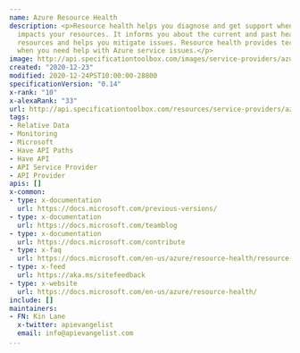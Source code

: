 ```yaml
---
name: Azure Resource Health
description: <p>Resource health helps you diagnose and get support when an Azure issue
  impacts your resources. It informs you about the current and past health of your
  resources and helps you mitigate issues. Resource health provides technical support
  when you need help with Azure service issues.</p>
image: http://api.specificationtoolbox.com/images/service-providers/azure-resource-health.jpg
created: "2020-12-23"
modified: 2020-12-24PST10:00:00-28800
specificationVersion: "0.14"
x-rank: "10"
x-alexaRank: "33"
url: http://api.specificationtoolbox.com/resources/service-providers/azure-resource-health/
tags:
- Relative Data
- Monitoring
- Microsoft
- Have API Paths
- Have API
- API Service Provider
- API Provider
apis: []
x-common:
- type: x-documentation
  url: https://docs.microsoft.com/previous-versions/
- type: x-documentation
  url: https://docs.microsoft.com/teamblog
- type: x-documentation
  url: https://docs.microsoft.com/contribute
- type: x-faq
  url: https://docs.microsoft.com/en-us/azure/resource-health/resource-health-faq
- type: x-feed
  url: https://aka.ms/sitefeedback
- type: x-website
  url: https://docs.microsoft.com/en-us/azure/resource-health/
include: []
maintainers:
- FN: Kin Lane
  x-twitter: apievangelist
  email: info@apievangelist.com
...
```

